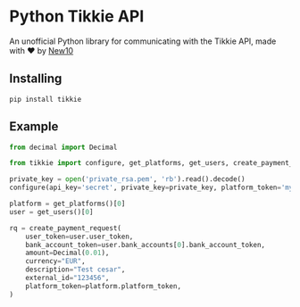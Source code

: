 Python Tikkie API
=================

An unofficial Python library for communicating with the Tikkie API, made with ❤️ by [New10](https://new10.com/)

Installing
----------

```
pip install tikkie
```

Example
-------

```python
from decimal import Decimal

from tikkie import configure, get_platforms, get_users, create_payment_request

private_key = open('private_rsa.pem', 'rb').read().decode()
configure(api_key='secret', private_key=private_key, platform_token='my-platform-token', sandbox=False)

platform = get_platforms()[0]
user = get_users()[0]

rq = create_payment_request(
    user_token=user.user_token,
    bank_account_token=user.bank_accounts[0].bank_account_token,
    amount=Decimal(0.01),
    currency="EUR",
    description="Test cesar",
    external_id="123456",
    platform_token=platform.platform_token,
)
```
